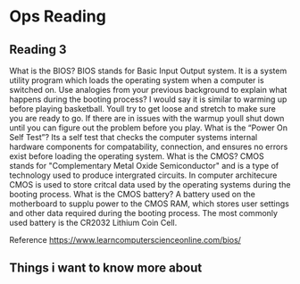 # Ops Reading

## Reading 3

What is the BIOS? BIOS stands for Basic Input Output system. It is a system utility program which loads the operating system when a computer is switched on. 
Use analogies from your previous background to explain what happens during the booting process? I would say it is similar to warming up before playing basketball. Youll try to get loose and stretch to make sure you are ready to go. If there are in issues with the warmup youll shut down until you can figure out the problem before you play.
What is the “Power On Self Test”? Its a self test that checks the computer systems internal hardware components for compatability, connection, and ensures no errors exist before loading the operating system.
What is the CMOS? CMOS stands for "Complementary Metal Oxide Semiconductor" and is a type of technology used to produce intergrated circuits. In computer architecure CMOS is used to store critcal data used by the operating systems during the booting process.
What is the CMOS battery? A battery used on the motherboard to supplu power to the CMOS RAM, which stores user settings and other data required during the booting process. The most commonly used battery is the CR2032 Lithium Coin Cell.

Reference
https://www.learncomputerscienceonline.com/bios/

## Things i want to know more about
